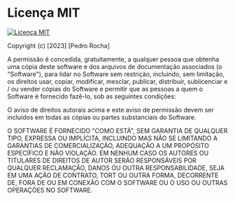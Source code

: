 # Licença MIT

[![Licença MIT](https://img.shields.io/badge/License-MIT-yellow.svg)](https://opensource.org/licenses/MIT)

Copyright (c) [2023] [Pedro Rocha]

A permissão é concedida, gratuitamente, a qualquer pessoa que obtenha uma cópia
deste software e dos arquivos de documentação associados (o "Software"), para lidar
no Software sem restrição, incluindo, sem limitação, os direitos
usar, copiar, modificar, mesclar, publicar, distribuir, sublicenciar e / ou vender
cópias do Software e permitir que as pessoas a quem o Software é
fornecido fazê-lo, sob as seguintes condições:

O aviso de direitos autorais acima e este aviso de permissão devem ser incluídos em
todas as cópias ou partes substanciais do Software.

O SOFTWARE É FORNECIDO "COMO ESTÁ", SEM GARANTIA DE QUALQUER TIPO, EXPRESSA OU
IMPLÍCITA, INCLUINDO MAS NÃO SE LIMITANDO A GARANTIAS DE COMERCIALIZAÇÃO,
ADEQUAÇÃO A UM PROPÓSITO ESPECÍFICO E NÃO VIOLAÇÃO. EM NENHUM CASO OS
AUTORES OU TITULARES DE DIREITOS DE AUTOR SERÃO RESPONSÁVEIS POR QUALQUER RECLAMAÇÃO,
DANOS OU OUTRA RESPONSABILIDADE, SEJA EM UMA AÇÃO DE CONTRATO, TORT OU OUTRA FORMA,
DECORRENTE DE, FORA DE OU EM CONEXÃO COM O SOFTWARE OU O USO OU OUTRAS
OPERAÇÕES NO SOFTWARE.
